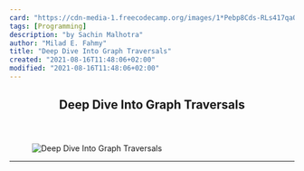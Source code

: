 ```yaml
---
card: "https://cdn-media-1.freecodecamp.org/images/1*Pebp8Cds-RLs417qaOS_8A.png"
tags: [Programming]
description: "by Sachin Malhotra"
author: "Milad E. Fahmy"
title: "Deep Dive Into Graph Traversals"
created: "2021-08-16T11:48:06+02:00"
modified: "2021-08-16T11:48:06+02:00"
---
```

<div class="site-wrapper">
<main id="site-main" class="site-main outer">
<div class="inner">
<article class="post-full post tag-programming tag-algorithms tag-tech tag-technology tag-web-development ">
<header class="post-full-header">
<h1 class="post-full-title">Deep Dive Into Graph Traversals</h1>
</header>
<figure class="post-full-image">
<picture>
<source media="(max-width: 700px)" sizes="1px" srcset="data:image/gif;base64,R0lGODlhAQABAIAAAAAAAP///yH5BAEAAAAALAAAAAABAAEAAAIBRAA7 1w">
<source media="(min-width: 701px)" sizes="(max-width: 800px) 400px,
(max-width: 1170px) 700px,
1400px" srcset="https://cdn-media-1.freecodecamp.org/images/1*Pebp8Cds-RLs417qaOS_8A.png 300w,
https://cdn-media-1.freecodecamp.org/images/1*Pebp8Cds-RLs417qaOS_8A.png 600w,
https://cdn-media-1.freecodecamp.org/images/1*Pebp8Cds-RLs417qaOS_8A.png 1000w,
https://cdn-media-1.freecodecamp.org/images/1*Pebp8Cds-RLs417qaOS_8A.png 2000w">
<img onerror="this.style.display='none'" src="https://cdn-media-1.freecodecamp.org/images/1*Pebp8Cds-RLs417qaOS_8A.png" alt="Deep Dive Into Graph Traversals">
</picture>
</figure>
<section class="post-full-content">
<div class="post-content medium-migrated-article">
</div>
<hr>
</section>
</article>
</div>
</main>
</div>
<!-- Google Tag Manager (noscript) -->
<!-- End Google Tag Manager (noscript) -->
